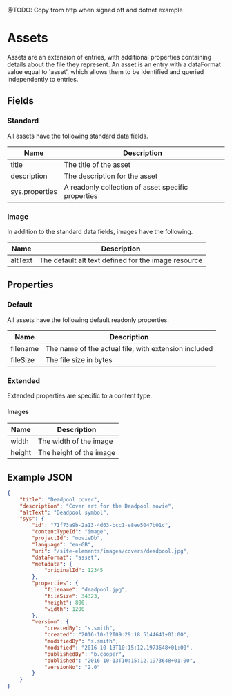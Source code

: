 @TODO: Copy from http when signed off and dotnet example

# Assets

Assets are an extension of entries, with additional properties containing details about the file they represent. An asset is an entry with a dataFormat value equal to 'asset', which allows them to be identified and queried independently to entries.

## Fields
### Standard

All assets have the following standard data fields.

| Name | Description |
| ---- | ----------- |
| title | The title of the asset |
| description | The description for the asset |
| sys.properties | A readonly collection of asset specific properties |

### Image
In addition to the standard data fields, images have the following.

| Name | Description |
| ---- | ----------- |
| altText | The default alt text defined for the image resource |

## Properties
### Default
All assets have the following default readonly properties.

| Name | Description |
| -------- | ----------- |
| filename | The name of the actual file, with extension included |
| fileSize | The file size in bytes |

### Extended
Extended properties are specific to a content type.

#### Images

| Name | Description |
| -------- | ----------- |
| width | The width of the image |
| height | The height of the image |

## Example JSON

```json
{
    "title": "Deadpool cover",
    "description": "Cover art for the Deadpool movie",
    "altText": "Deadpool symbol",
    "sys": {
        "id": "71f73a9b-2a13-4d63-bcc1-e8ee5047b01c",
        "contentTypeId": "image",
        "projectId": "movieDb",
        "language": "en-GB",
        "uri": "/site-elements/images/covers/deadpool.jpg",
        "dataFormat": "asset",
        "metadata": {
            "originalId": 12345
        },
        "properties": {
            "filename": "deadpool.jpg",
            "fileSize": 34323,
            "height": 800,
            "width": 1200
        },
        "version": {
            "createdBy": "s.smith",
            "created": "2016-10-12T09:29:18.5144641+01:00",
            "modifiedBy": "s.smith",
            "modified": "2016-10-13T10:15:12.1973648+01:00",
            "publishedBy": "b.cooper",
            "published": "2016-10-13T10:15:12.1973648+01:00",
            "versionNo": "2.0"
        }
    }
}
```

